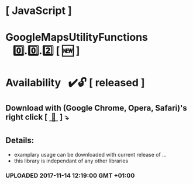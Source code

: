 # [ JavaScript ]
# GoogleMapsUtilityFunctions &nbsp;&nbsp;&nbsp;:zero:.:zero:.:two:&nbsp;[&nbsp;:new:&nbsp;]
#
#
# Availability&nbsp;&nbsp;&nbsp;:heavy_check_mark::unlock: [ released ]
## Download with (Google Chrome, Opera, Safari)'s right click [&nbsp;[ :floppy_disk: ](https://github.com/Dabrowski-Software-Development/GoogleMapsUtilityFunctions/blob/master/google-maps-utilities-0.0.2.js)&nbsp;]&nbsp;:arrow_heading_down:
#
## Details:
 - examplary usage can be downloaded with current release of ...
 - this library is independant of any other libraries

### <strong>UPLOADED 2017-11-14 12:19:00 GMT +01:00</strong>
